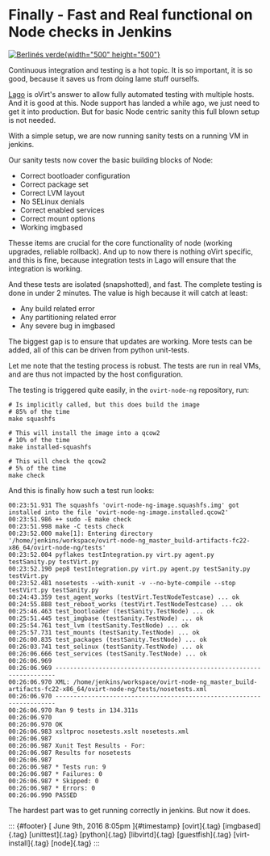 Finally - Fast and Real functional on Node checks in Jenkins
============================================================

[![Berlinés
verde](https://c2.staticflickr.com/3/2666/4117239145_b187536780.jpg){width="500"
height="500"}](https://www.flickr.com/photos/alvarogalve/4117239145/ "Berlinés verde")

Continuous integration and testing is a hot topic. It is so important,
it is so good, because it saves us from doing lame stuff ourselfs.

[Lago](https://github.com/oVirt/lago/) is oVirt's answer to allow fully
automated testing with multiple hosts. And it is good at this. Node
support has landed a while ago, we just need to get it into production.
But for basic Node centric sanity this full blown setup is not needed.

With a simple setup, we are now running sanity tests on a running VM in
jenkins.

Our sanity tests now cover the basic building blocks of Node:

-   Correct bootloader configuration
-   Correct package set
-   Correct LVM layout
-   No SELinux denials
-   Correct enabled services
-   Correct mount options
-   Working imgbased

Thesse items are crucial for the core functionality of node (working
upgrades, reliable rollback). And up to now there is nothing oVirt
specific, and this is fine, because integration tests in Lago will
ensure that the integration is working.

And these tests are isolated (snapshotted), and fast. The complete
testing is done in under 2 minutes. The value is high because it will
catch at least:

-   Any build related error
-   Any partitioning related error
-   Any severe bug in imgbased

The biggest gap is to ensure that updates are working. More tests can be
added, all of this can be driven from python unit-tests.

Let me note that the testing process is robust. The tests are run in
real VMs, and are thus not impacted by the host configuration.

The testing is triggered quite easily, in the `ovirt-node-ng`
repository, run:

    # Is implicitly called, but this does build the image
    # 85% of the time
    make squashfs

    # This will install the image into a qcow2
    # 10% of the time
    make installed-squashfs

    # This will check the qcow2
    # 5% of the time
    make check

And this is finally how such a test run looks:

    00:23:51.931 The squashfs 'ovirt-node-ng-image.squashfs.img' got installed into the file 'ovirt-node-ng-image.installed.qcow2'
    00:23:51.986 ++ sudo -E make check
    00:23:51.998 make -C tests check
    00:23:52.000 make[1]: Entering directory '/home/jenkins/workspace/ovirt-node-ng_master_build-artifacts-fc22-x86_64/ovirt-node-ng/tests'
    00:23:52.004 pyflakes testIntegration.py virt.py agent.py testSanity.py testVirt.py
    00:23:52.190 pep8 testIntegration.py virt.py agent.py testSanity.py testVirt.py
    00:23:52.481 nosetests --with-xunit -v --no-byte-compile --stop testVirt.py testSanity.py
    00:24:43.359 test_agent_works (testVirt.TestNodeTestcase) ... ok
    00:24:55.888 test_reboot_works (testVirt.TestNodeTestcase) ... ok
    00:25:46.463 test_bootloader (testSanity.TestNode) ... ok
    00:25:51.445 test_imgbase (testSanity.TestNode) ... ok
    00:25:54.761 test_lvm (testSanity.TestNode) ... ok
    00:25:57.731 test_mounts (testSanity.TestNode) ... ok
    00:26:00.835 test_packages (testSanity.TestNode) ... ok
    00:26:03.741 test_selinux (testSanity.TestNode) ... ok
    00:26:06.666 test_services (testSanity.TestNode) ... ok
    00:26:06.969 
    00:26:06.969 ----------------------------------------------------------------------
    00:26:06.970 XML: /home/jenkins/workspace/ovirt-node-ng_master_build-artifacts-fc22-x86_64/ovirt-node-ng/tests/nosetests.xml
    00:26:06.970 ----------------------------------------------------------------------
    00:26:06.970 Ran 9 tests in 134.311s
    00:26:06.970 
    00:26:06.970 OK
    00:26:06.983 xsltproc nosetests.xslt nosetests.xml
    00:26:06.987 
    00:26:06.987 Xunit Test Results - For: 
    00:26:06.987 Results for nosetests
    00:26:06.987 
    00:26:06.987 * Tests run: 9
    00:26:06.987 * Failures: 0
    00:26:06.987 * Skipped: 0
    00:26:06.987 * Errors: 0
    00:26:06.990 PASSED

The hardest part was to get running correctly in jenkins. But now it
does.

::: {#footer}
[ June 9th, 2016 8:05pm ]{#timestamp} [ovirt]{.tag} [imgbased]{.tag}
[unittest]{.tag} [python]{.tag} [libvirtd]{.tag} [guestfish]{.tag}
[virt-install]{.tag} [node]{.tag}
:::

